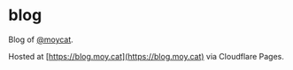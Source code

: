 # blog

Blog of [@moycat](https://github.com/moycat).

Hosted at [https://blog.moy.cat](https://blog.moy.cat) via Cloudflare Pages.
